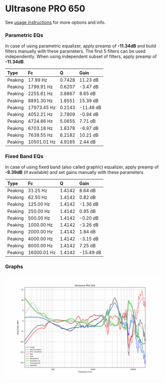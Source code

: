 # Ultrasone PRO 650
See [usage instructions](https://github.com/jaakkopasanen/AutoEq#usage) for more options and info.

### Parametric EQs
In case of using parametric equalizer, apply preamp of **-11.34dB** and build filters manually
with these parameters. The first 5 filters can be used independently.
When using independent subset of filters, apply preamp of **-11.34dB**.

| Type    | Fc          |      Q | Gain      |
|:--------|:------------|:-------|:----------|
| Peaking | 17.99 Hz    | 0.7428 | 11.23 dB  |
| Peaking | 1799.91 Hz  | 0.6207 | -3.47 dB  |
| Peaking | 2255.61 Hz  | 3.8867 | 8.65 dB   |
| Peaking | 8891.30 Hz  | 1.8551 | 15.39 dB  |
| Peaking | 17973.45 Hz | 0.2143 | -11.48 dB |
| Peaking | 4052.21 Hz  | 2.7809 | -0.94 dB  |
| Peaking | 4724.86 Hz  | 5.0655 | 7.71 dB   |
| Peaking | 6703.18 Hz  | 1.8378 | -6.97 dB  |
| Peaking | 7639.55 Hz  | 6.2182 | 10.21 dB  |
| Peaking | 10501.01 Hz | 4.9165 | 2.44 dB   |

### Fixed Band EQs
In case of using fixed band (also called graphic) equalizer, apply preamp of **-9.39dB**
(if available) and set gains manually with these parameters.

| Type    | Fc          |      Q | Gain      |
|:--------|:------------|:-------|:----------|
| Peaking | 31.25 Hz    | 1.4142 | 8.64 dB   |
| Peaking | 62.50 Hz    | 1.4142 | 0.82 dB   |
| Peaking | 125.00 Hz   | 1.4142 | -1.36 dB  |
| Peaking | 250.00 Hz   | 1.4142 | 0.95 dB   |
| Peaking | 500.00 Hz   | 1.4142 | -0.20 dB  |
| Peaking | 1000.00 Hz  | 1.4142 | -3.26 dB  |
| Peaking | 2000.00 Hz  | 1.4142 | 1.84 dB   |
| Peaking | 4000.00 Hz  | 1.4142 | -3.15 dB  |
| Peaking | 8000.00 Hz  | 1.4142 | 7.25 dB   |
| Peaking | 16000.01 Hz | 1.4142 | -15.49 dB |

### Graphs
![](./Ultrasone%20PRO%20650.png)
